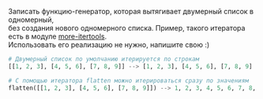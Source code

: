 Записать функцию-генератор, которая вытягивает двумерный список в одномерный,  
без создания нового одномерного списка. 
Пример, такого итератора есть в модуле [more-itertools](https://docs.python.org/3/library/itertools.html#itertools-recipes).  
Использовать его реализацию не нужно, напишите свою :)

```python
# Двумерный список по умолчанию итерируется по строкам
[[1, 2, 3], [4, 5, 6], [7, 8, 9]] --> [1, 2, 3], [4, 5, 6], [7, 8, 9]  

# С помощью итератора flatten можно итерироваться сразу по значениям
flatten([[1, 2, 3], [4, 5, 6], [7, 8, 9]]) --> 1, 2, 3, 4, 5, 6, 7, 8, 9
```
